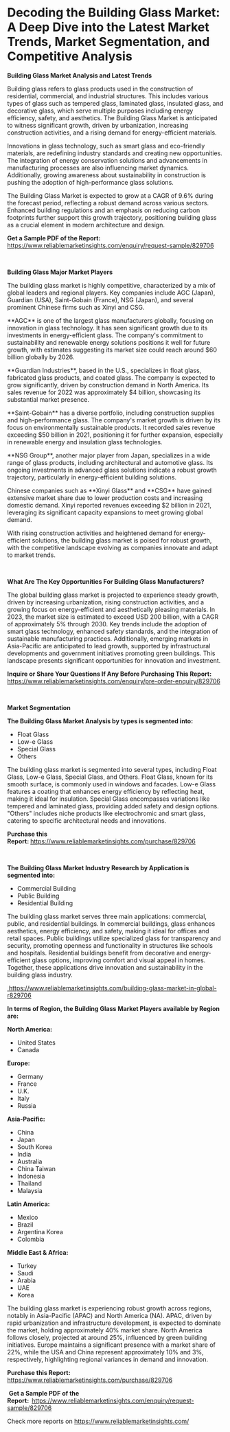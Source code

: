 <p><h1>Decoding the Building Glass Market: A Deep Dive into the Latest Market Trends, Market Segmentation, and Competitive Analysis</h1></p><p><strong>Building Glass Market Analysis and Latest Trends</strong></p>
<p><p>Building glass refers to glass products used in the construction of residential, commercial, and industrial structures. This includes various types of glass such as tempered glass, laminated glass, insulated glass, and decorative glass, which serve multiple purposes including energy efficiency, safety, and aesthetics. The Building Glass Market is anticipated to witness significant growth, driven by urbanization, increasing construction activities, and a rising demand for energy-efficient materials. </p><p>Innovations in glass technology, such as smart glass and eco-friendly materials, are redefining industry standards and creating new opportunities. The integration of energy conservation solutions and advancements in manufacturing processes are also influencing market dynamics. Additionally, growing awareness about sustainability in construction is pushing the adoption of high-performance glass solutions. </p><p>The Building Glass Market is expected to grow at a CAGR of 9.6% during the forecast period, reflecting a robust demand across various sectors. Enhanced building regulations and an emphasis on reducing carbon footprints further support this growth trajectory, positioning building glass as a crucial element in modern architecture and design.</p></p>
<p><strong>Get a Sample PDF of the Report:&nbsp;</strong> <a href="https://www.reliablemarketinsights.com/enquiry/request-sample/829706?utm_campaign=2117&utm_medium=2&utm_source=Github&utm_content=ia&utm_term=01042025&utm_id=building-glass">https://www.reliablemarketinsights.com/enquiry/request-sample/829706</a></p>
<p>&nbsp;</p>
<p><strong>Building Glass Major Market Players</strong></p>
<p><p>The building glass market is highly competitive, characterized by a mix of global leaders and regional players. Key companies include AGC (Japan), Guardian (USA), Saint-Gobain (France), NSG (Japan), and several prominent Chinese firms such as Xinyi and CSG.</p><p>**AGC** is one of the largest glass manufacturers globally, focusing on innovation in glass technology. It has seen significant growth due to its investments in energy-efficient glass. The company's commitment to sustainability and renewable energy solutions positions it well for future growth, with estimates suggesting its market size could reach around $60 billion globally by 2026.</p><p>**Guardian Industries**, based in the U.S., specializes in float glass, fabricated glass products, and coated glass. The company is expected to grow significantly, driven by construction demand in North America. Its sales revenue for 2022 was approximately $4 billion, showcasing its substantial market presence.</p><p>**Saint-Gobain** has a diverse portfolio, including construction supplies and high-performance glass. The company's market growth is driven by its focus on environmentally sustainable products. It recorded sales revenue exceeding $50 billion in 2021, positioning it for further expansion, especially in renewable energy and insulation glass technologies.</p><p>**NSG Group**, another major player from Japan, specializes in a wide range of glass products, including architectural and automotive glass. Its ongoing investments in advanced glass solutions indicate a robust growth trajectory, particularly in energy-efficient building solutions.</p><p>Chinese companies such as **Xinyi Glass** and **CSG** have gained extensive market share due to lower production costs and increasing domestic demand. Xinyi reported revenues exceeding $2 billion in 2021, leveraging its significant capacity expansions to meet growing global demand.</p><p>With rising construction activities and heightened demand for energy-efficient solutions, the building glass market is poised for robust growth, with the competitive landscape evolving as companies innovate and adapt to market trends.</p></p>
<p>&nbsp;</p>
<p><strong>What Are The Key Opportunities For Building Glass Manufacturers?</strong></p>
<p><p>The global building glass market is projected to experience steady growth, driven by increasing urbanization, rising construction activities, and a growing focus on energy-efficient and aesthetically pleasing materials. In 2023, the market size is estimated to exceed USD 200 billion, with a CAGR of approximately 5% through 2030. Key trends include the adoption of smart glass technology, enhanced safety standards, and the integration of sustainable manufacturing practices. Additionally, emerging markets in Asia-Pacific are anticipated to lead growth, supported by infrastructural developments and government initiatives promoting green buildings. This landscape presents significant opportunities for innovation and investment.</p></p>
<p><strong>Inquire or Share Your Questions If Any Before Purchasing This Report:</strong> <a href="https://www.reliablemarketinsights.com/enquiry/pre-order-enquiry/829706?utm_campaign=2117&utm_medium=2&utm_source=Github&utm_content=ia&utm_term=01042025&utm_id=building-glass">https://www.reliablemarketinsights.com/enquiry/pre-order-enquiry/829706</a></p>
<p>&nbsp;</p>
<p><strong>Market Segmentation</strong></p>
<p><strong>The Building Glass Market Analysis by types is segmented into:</strong></p>
<p><ul><li>Float Glass</li><li>Low-e Glass</li><li>Special Glass</li><li>Others</li></ul></p>
<p><p>The building glass market is segmented into several types, including Float Glass, Low-e Glass, Special Glass, and Others. Float Glass, known for its smooth surface, is commonly used in windows and facades. Low-e Glass features a coating that enhances energy efficiency by reflecting heat, making it ideal for insulation. Special Glass encompasses variations like tempered and laminated glass, providing added safety and design options. "Others" includes niche products like electrochromic and smart glass, catering to specific architectural needs and innovations.</p></p>
<p><strong>Purchase this Report:&nbsp;</strong><a href="https://www.reliablemarketinsights.com/purchase/829706?utm_campaign=2117&utm_medium=2&utm_source=Github&utm_content=ia&utm_term=01042025&utm_id=building-glass">https://www.reliablemarketinsights.com/purchase/829706</a></p>
<p>&nbsp;</p>
<p><strong>The Building Glass Market Industry Research by Application is segmented into:</strong></p>
<p><ul><li>Commercial Building</li><li>Public Building</li><li>Residential Building</li></ul></p>
<p><p>The building glass market serves three main applications: commercial, public, and residential buildings. In commercial buildings, glass enhances aesthetics, energy efficiency, and safety, making it ideal for offices and retail spaces. Public buildings utilize specialized glass for transparency and security, promoting openness and functionality in structures like schools and hospitals. Residential buildings benefit from decorative and energy-efficient glass options, improving comfort and visual appeal in homes. Together, these applications drive innovation and sustainability in the building glass industry.</p></p>
<p><a href="https://www.reliablemarketinsights.com/building-glass-market-in-global-r829706?utm_campaign=2117&utm_medium=2&utm_source=Github&utm_content=ia&utm_term=01042025&utm_id=building-glass">&nbsp;https://www.reliablemarketinsights.com/building-glass-market-in-global-r829706</a></p>
<p><strong>In terms of Region, the Building Glass Market Players available by Region are:</strong></p>
<p>
    <p> <strong> North America: </strong>
        <ul>
            <li>United States</li>
            <li>Canada</li>
        </ul>
        </p> 
    <p> <strong> Europe: </strong>
        <ul>
            <li>Germany</li>
            <li>France</li>
            <li>U.K.</li>
            <li>Italy</li>
            <li>Russia</li>
        </ul>
        </p> 
    <p> <strong> Asia-Pacific: </strong>
        <ul>
            <li>China</li>
            <li>Japan</li>
            <li>South Korea</li>
            <li>India</li>
            <li>Australia</li>
            <li>China Taiwan</li>
            <li>Indonesia</li>
            <li>Thailand</li>
            <li>Malaysia</li>
        </ul>
        </p> 
    <p> <strong> Latin America: </strong>
        <ul>
            <li>Mexico</li>
            <li>Brazil</li>
            <li>Argentina Korea</li>
            <li>Colombia</li>
        </ul>
        </p> 
    <p> <strong> Middle East & Africa: </strong>
        <ul>
            <li>Turkey</li>
            <li>Saudi</li>
            <li>Arabia</li>
            <li>UAE</li>
            <li>Korea</li>
        </ul>
    </p>
    </p>
<p><p>The building glass market is experiencing robust growth across regions, notably in Asia-Pacific (APAC) and North America (NA). APAC, driven by rapid urbanization and infrastructure development, is expected to dominate the market, holding approximately 40% market share. North America follows closely, projected at around 25%, influenced by green building initiatives. Europe maintains a significant presence with a market share of 22%, while the USA and China represent approximately 10% and 3%, respectively, highlighting regional variances in demand and innovation.</p></p>
<p><strong>Purchase this Report: </strong><a href="https://www.reliablemarketinsights.com/purchase/829706?utm_campaign=2117&utm_medium=2&utm_source=Github&utm_content=ia&utm_term=01042025&utm_id=building-glass">https://www.reliablemarketinsights.com/purchase/829706</a></p>
<p>&nbsp;<strong>Get a Sample PDF of the Report:&nbsp;&nbsp;</strong><a href="https://www.reliablemarketinsights.com/enquiry/request-sample/829706?utm_campaign=2117&utm_medium=2&utm_source=Github&utm_content=ia&utm_term=01042025&utm_id=building-glass">https://www.reliablemarketinsights.com/enquiry/request-sample/829706</a></p>
<p><strong></strong></p>
<p>Check more reports on <a href="https://www.reliablemarketinsights.com/?utm_campaign=2117&utm_medium=2&utm_source=Github&utm_content=ia&utm_term=01042025&utm_id=building-glass">https://www.reliablemarketinsights.com/</a></p>